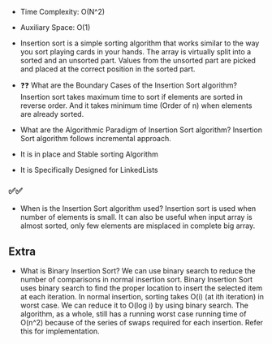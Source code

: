 * Time Complexity: O(N^2) 
* Auxiliary Space: O(1)

* Insertion sort is a simple sorting algorithm that works similar to the way you sort playing cards in your hands. The array is virtually split into a sorted and an unsorted part. Values from the unsorted part are picked and placed at the correct position in the sorted part.

* ❓❓ What are the Boundary Cases of the Insertion Sort algorithm?
Insertion sort takes maximum time to sort if elements are sorted in reverse order. And it takes minimum time (Order of n) when elements are already sorted. 

* What are the Algorithmic Paradigm of Insertion Sort algorithm?
Insertion Sort algorithm follows incremental approach.

* It is in place and Stable sorting Algorithm
* It is Specifically Designed for LinkedLists

### ✅✅
* When is the Insertion Sort algorithm used?
Insertion sort is used when number of elements is small. It can also be useful when input array is almost sorted, only few elements are misplaced in complete big array.

## Extra 
* What is Binary Insertion Sort? 
We can use binary search to reduce the number of comparisons in normal insertion sort. Binary Insertion Sort uses binary search to find the proper location to insert the selected item at each iteration. In normal insertion, sorting takes O(i) (at ith iteration) in worst case. We can reduce it to O(log i) by using binary search. The algorithm, as a whole, still has a running worst case running time of O(n^2) because of the series of swaps required for each insertion. Refer this for implementation.